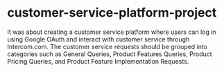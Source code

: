 # customer-service-platform-project
It was about creating a customer service platform where users can log in using Google OAuth and interact with customer service through Intercom.com. The customer service requests should be grouped into categories such as General Queries, Product Features Queries, Product Pricing Queries, and Product Feature Implementation Requests. 
